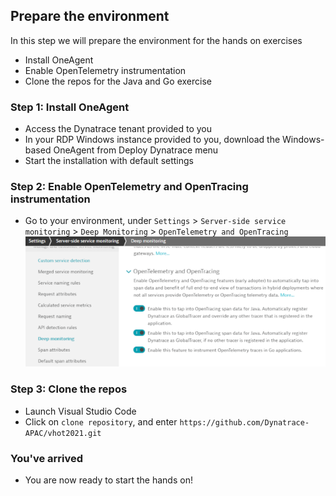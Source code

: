 ## Prepare the environment
In this step we will prepare the environment for the hands on exercises
- Install OneAgent
- Enable OpenTelemetry instrumentation
- Clone the repos for the Java and Go exercise

### Step 1: Install OneAgent
- Access the Dynatrace tenant provided to you
- In your RDP Windows instance provided to you, download the Windows-based OneAgent from Deploy Dynatrace menu
- Start the installation with default settings

### Step 2: Enable OpenTelemetry and OpenTracing instrumentation
- Go to your environment, under `Settings` > `Server-side service monitoring` > `Deep Monitoring` > `OpenTelemetry and OpenTracing`
  ![Deep Monitoring](../assets/images/deep_monitoring.png)

### Step 3: Clone the repos
- Launch Visual Studio Code
- Click on `clone repository`, and enter `https://github.com/Dynatrace-APAC/vhot2021.git`

### You've arrived
- You are now ready to start the hands on!
